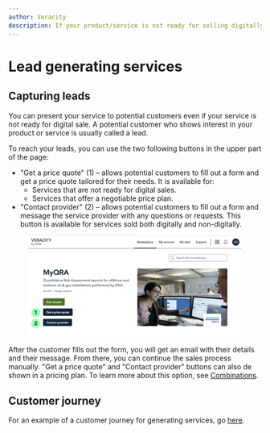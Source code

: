 ```yaml
---
author: Veracity
description: If your product/service is not ready for selling digitally, you can still present your service to get leads.
---
```


# Lead generating services
## Capturing leads
You can present your service to potential customers even if your service is not ready for digital sale. A potential customer who shows interest in your product or service is usually called a lead. 

To reach your leads, you can use the two following buttons in the upper part of the page:
* "Get a price quote" (1) – allows potential customers to fill out a form and get a price quote tailored for their needs.
It is available for:
	* Services that are not ready for digital sales. 
	* Services that offer a negotiable price plan. 
* "Contact provider" (2) – allows potential customers to fill out a form and message the service provider with any questions or requests. This button is available for services sold both digitally and non-digitally.
<figure>
	<img src="assets/leadsbuttons.png"/>
</figure>

After the customer fills out the form, you will get an email with their details and their message. From there, you can continue the sales process manually.
"Get a price quote" and "Contact provider" buttons can also de shown in a pricing plan. To learn more about this option, see [Combinations](./hybridsolutions​.md).

## Customer journey
For an example of a customer journey for generating services, go [here](https://veracity-static-stag.azureedge.net/docs/marketplace/sellingyourproduct/UserJourneyLeadsProcess.png).